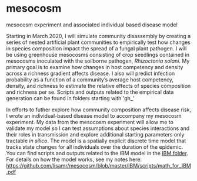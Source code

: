 # mesocosm
mesocosm experiment and associated individual based disease model

Starting in March 2020, I will simulate community disassembly by creating a series of nested artificial plant communities to empirically test how changes in species composition impact the spread of a fungal plant pathogen. I will be using greenhouse mesocosms consisting of crop seedlings contained in mesocosms inoculated with the soilborne pathogen, *Rhizoctonia solani*. My primary goal is to examine how changes in host competency and density across a richness gradient affects disease. I also will predict infection probability as a function of a community’s average host competency, density, and richness to estimate the relative effects of species composition and richness per se. Scripts and outputs related to the empirical data generation can be found in folders starting with 'gh_'  

In efforts to futher explore how community composition affects disease risk, I wrote an individual-based disease model to accompany my mesocosm experiment. My data from the mesocosm experiment will allow me to validate my model so I can test assumptions about species interactions and their roles in transmission and explore additional starting parameters only tractable *in silico*. The model is a spatially explicit discrete time model that tracks state changes for all individuals over the duration of the epidemic. You can find scripts and outputs related to the IBM model in the [IBM folder](https://github.com/lisamr/mesocosm/tree/master/IBM). For details on how the model works, see my notes here: https://github.com/lisamr/mesocosm/blob/master/IBM/scripts/math_for_IBM.pdf
